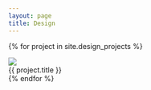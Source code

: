 ```yaml
---
layout: page
title: Design
---
```

{% for project in site.design_projects %}
  <div class="project">
    <a href="{{ project.url }}"><img src="{{ project.thumbnail }}"/></a>
    <div class="overlay">
      <div class="text"> {{ project.title }} </div>
    </div>
  </div>
{% endfor %}
